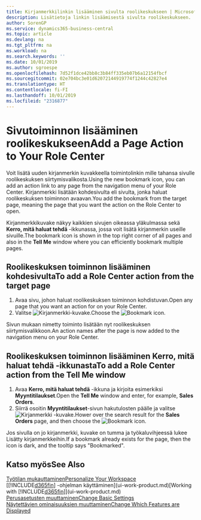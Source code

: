 ```yaml
---
title: Kirjanmerkkilinkin lisääminen sivulta roolikeskukseen | Microsoft Docs
description: Lisätietoja linkin lisäämisestä sivulta roolikeskukseen.
author: SorenGP
ms.service: dynamics365-business-central
ms.topic: article
ms.devlang: na
ms.tgt_pltfrm: na
ms.workload: na
ms.search.keywords: ''
ms.date: 10/01/2019
ms.author: sgroespe
ms.openlocfilehash: 7d52f1dce42bb8c3b84ff335eb07b6a12154fbcf
ms.sourcegitcommit: 02e704bc3e01d62072144919774f1244c42827e4
ms.translationtype: HT
ms.contentlocale: fi-FI
ms.lasthandoff: 10/01/2019
ms.locfileid: "2316877"
---
```

# <a name="add-a-page-action-to-your-role-center"></a><span data-ttu-id="64494-103">Sivutoiminnon lisääminen roolikeskukseen</span><span class="sxs-lookup"><span data-stu-id="64494-103">Add a Page Action to Your Role Center</span></span>
<span data-ttu-id="64494-104">Voit lisätä uuden kirjanmerkin kuvakkeella toimintolinkin mille tahansa sivulle roolikeskuksen siirtymisvalikosta.</span><span class="sxs-lookup"><span data-stu-id="64494-104">Using the new bookmark icon, you can add an action link to any page from the navigation menu of your Role Center.</span></span> <span data-ttu-id="64494-105">Kirjanmerkki lisätään kohdesivulta eli sivulta, jonka haluat roolikeskuksen toiminnon avaavan.</span><span class="sxs-lookup"><span data-stu-id="64494-105">You add the bookmark from the target page, meaning the page that you want the action on the Role Center to open.</span></span>

<span data-ttu-id="64494-106">Kirjanmerkkikuvake näkyy kaikkien sivujen oikeassa yläkulmassa sekä **Kerro, mitä haluat tehdä** -ikkunassa, jossa voit lisätä kirjanmerkin useille sivuille.</span><span class="sxs-lookup"><span data-stu-id="64494-106">The bookmark icon is shown in the top right corner of all pages and also in the **Tell Me** window where you can efficiently bookmark multiple pages.</span></span>

## <a name="to-add-a-role-center-action-from-the-target-page"></a><span data-ttu-id="64494-107">Roolikeskuksen toiminnon lisääminen kohdesivulta</span><span class="sxs-lookup"><span data-stu-id="64494-107">To add a Role Center action from the target page</span></span>
1. <span data-ttu-id="64494-108">Avaa sivu, johon haluat roolikeskuksen toiminnon kohdistuvan.</span><span class="sxs-lookup"><span data-stu-id="64494-108">Open any page that you want an action for on your Role Center.</span></span>
2. <span data-ttu-id="64494-109">Valitse ![Kirjanmerkki](media/ui_bookmark_icon.png "Kirjanmerkki")-kuvake.</span><span class="sxs-lookup"><span data-stu-id="64494-109">Choose the ![Bookmark](media/ui_bookmark_icon.png "Bookmark") icon.</span></span>

<span data-ttu-id="64494-110">Sivun mukaan nimetty toiminto lisätään nyt roolikeskuksen siirtymisvalikkoon.</span><span class="sxs-lookup"><span data-stu-id="64494-110">An action names after the page is now added to the navigation menu on your Role Center.</span></span>

## <a name="to-add-a-role-center-action-from-the-tell-me-window"></a><span data-ttu-id="64494-111">Roolikeskuksen toiminnon lisääminen Kerro, mitä haluat tehdä -ikkunasta</span><span class="sxs-lookup"><span data-stu-id="64494-111">To add a Role Center action from the Tell Me window</span></span>
1. <span data-ttu-id="64494-112">Avaa **Kerro, mitä haluat tehdä** -ikkuna ja kirjoita esimerkiksi **Myyntitilaukset**.</span><span class="sxs-lookup"><span data-stu-id="64494-112">Open the **Tell Me** window and enter, for example, **Sales Orders**.</span></span>
2. <span data-ttu-id="64494-113">Siirrä osoitin **Myyntitilaukset**-sivun hakutulosten päälle ja valitse ![Kirjanmerkki](media/ui_bookmark_icon.png "Kirjanmerkki") -kuvake.</span><span class="sxs-lookup"><span data-stu-id="64494-113">Hower over the search result for the **Sales Orders** page, and then choose the ![Bookmark](media/ui_bookmark_icon.png "Bookmark") icon.</span></span>

<span data-ttu-id="64494-114">Jos sivulla on jo kirjanmerkki, kuvake on tumma ja työkaluvihjeessä lukee Lisätty kirjanmerkkeihin.</span><span class="sxs-lookup"><span data-stu-id="64494-114">If a bookmark already exists for the page, then the icon is dark, and the tooltip says "Bookmarked".</span></span>

## <a name="see-also"></a><span data-ttu-id="64494-115">Katso myös</span><span class="sxs-lookup"><span data-stu-id="64494-115">See Also</span></span>
[<span data-ttu-id="64494-116">Työtilan mukauttaminen</span><span class="sxs-lookup"><span data-stu-id="64494-116">Personalize Your Workspace</span></span>](ui-personalization-user.md)  
<span data-ttu-id="64494-117">[[!INCLUDE[d365fin](includes/d365fin_md.md)] -ohjelman käyttäminen](ui-work-product.md)</span><span class="sxs-lookup"><span data-stu-id="64494-117">[Working with [!INCLUDE[d365fin](includes/d365fin_md.md)]](ui-work-product.md)</span></span>  
[<span data-ttu-id="64494-118">Perusasetusten muuttaminen</span><span class="sxs-lookup"><span data-stu-id="64494-118">Change Basic Settings</span></span>](ui-change-basic-settings.md)  
[<span data-ttu-id="64494-119">Näytettävien ominaisuuksien muuttaminen</span><span class="sxs-lookup"><span data-stu-id="64494-119">Change Which Features are Displayed</span></span>](ui-experiences.md)  
